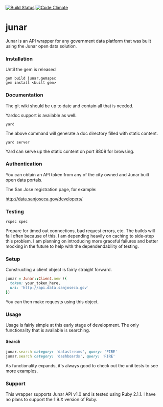 [![Build Status](https://travis-ci.org/howdoicomputer/junar.svg?branch=master)](https://travis-ci.org/howdoicomputer/junar)
[![Code Climate](https://codeclimate.com/github/howdoicomputer/junar/badges/gpa.svg)](https://codeclimate.com/github/howdoicomputer/junar)

junar
====

Junar is an API wrapper for any government data platform that was built using the Junar open data solution.

### Installation

Until the gem is released

    gem build junar.gemspec
    gem install <built gem>

### Documentation

The git wiki should be up to date and contain all that is needed. 

Yardoc support is available as well.

    yard

The above command will generate a doc directory filled with static content.

    yard server

Yard can serve up the static content on port 8808 for browsing.

### Authentication

You can obtain an API token from any of the city owned and Junar built open data portals.

The San Jose registration page, for example: 

http://data.sanjoseca.gov/developers/

### Testing

    rspec spec

Prepare for timed out connections, bad request errors, etc. The builds will fail often because of this. I am depending heavily on caching to side-step this problem. I am planning on introducing more graceful failures and better mocking in the future to help with the dependendability of testing.

### Setup 

Constructing a client object is fairly straight forward.

```ruby
junar = Junar::Client.new ({
  token: your_token_here,
  uri: 'http://api.data.sanjoseca.gov'
}) 
```

You can then make requests using this object.

### Usage

Usage is fairly simple at this early stage of development. The only functionality that is available is searching.

#### Search

```ruby
junar.search category: 'datastreams', query: 'FIRE'
junar.search category: 'dashboards', query: 'FIRE'
```

As functionality expands, it's always good to check out the unit tests to see more examples.

### Support

This wrapper supports Junar API v1.0 and is tested using Ruby 2.1.1. I have no plans to support the 1.9.X version of Ruby.
